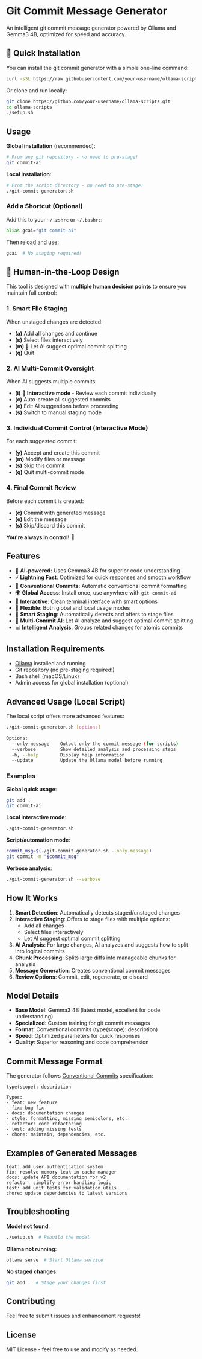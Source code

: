 # Git Commit Message Generator

An intelligent git commit message generator powered by Ollama and Gemma3 4B, optimized for speed and accuracy.

## 🚀 Quick Installation

You can install the git commit generator with a simple one-line command:

```bash
curl -sSL https://raw.githubusercontent.com/your-username/ollama-scripts/main/setup.sh | bash
```

Or clone and run locally:

```bash
git clone https://github.com/your-username/ollama-scripts.git
cd ollama-scripts
./setup.sh
```

## Usage

**Global installation** (recommended):
```bash
# From any git repository - no need to pre-stage!
git commit-ai
```

**Local installation**:
```bash
# From the script directory - no need to pre-stage!
./git-commit-generator.sh
```

### Add a Shortcut (Optional)

Add this to your `~/.zshrc` or `~/.bashrc`:
```bash
alias gcai="git commit-ai"
```

Then reload and use:
```bash
gcai  # No staging required!
```

## 👤 Human-in-the-Loop Design

This tool is designed with **multiple human decision points** to ensure you maintain full control:

### 1. **Smart File Staging**
When unstaged changes are detected:
- **(a)** Add all changes and continue
- **(s)** Select files interactively
- **(m)** 🤖 Let AI suggest optimal commit splitting  
- **(q)** Quit

### 2. **AI Multi-Commit Oversight**
When AI suggests multiple commits:
- **(i)** 👤 **Interactive mode** - Review each commit individually
- **(c)** Auto-create all suggested commits
- **(e)** Edit AI suggestions before proceeding
- **(s)** Switch to manual staging mode

### 3. **Individual Commit Control** (Interactive Mode)
For each suggested commit:
- **(y)** Accept and create this commit
- **(m)** Modify files or message  
- **(s)** Skip this commit
- **(q)** Quit multi-commit mode

### 4. **Final Commit Review**
Before each commit is created:
- **(c)** Commit with generated message
- **(e)** Edit the message
- **(s)** Skip/discard this commit

**You're always in control!** 🎯

## Features

- 🤖 **AI-powered**: Uses Gemma3 4B for superior code understanding
- ⚡ **Lightning Fast**: Optimized for quick responses and smooth workflow
- 📝 **Conventional Commits**: Automatic conventional commit formatting
- 🌍 **Global Access**: Install once, use anywhere with `git commit-ai`
- 🎨 **Interactive**: Clean terminal interface with smart options
- 🔧 **Flexible**: Both global and local usage modes
- 🧠 **Smart Staging**: Automatically detects and offers to stage files
- 🔀 **Multi-Commit AI**: Let AI analyze and suggest optimal commit splitting
- 📊 **Intelligent Analysis**: Groups related changes for atomic commits

## Installation Requirements

- [Ollama](https://ollama.ai) installed and running
- Git repository (no pre-staging required!)  
- Bash shell (macOS/Linux)
- Admin access for global installation (optional)

## Advanced Usage (Local Script)

The local script offers more advanced features:

```bash
./git-commit-generator.sh [options]

Options:
  --only-message    Output only the commit message (for scripts)
  --verbose         Show detailed analysis and processing steps
  -h, --help        Display help information
  --update          Update the Ollama model before running
```

### Examples

**Global quick usage**:
```bash
git add .
git commit-ai
```

**Local interactive mode**:
```bash
./git-commit-generator.sh
```

**Script/automation mode**:
```bash
commit_msg=$(./git-commit-generator.sh --only-message)
git commit -m "$commit_msg"
```

**Verbose analysis**:
```bash
./git-commit-generator.sh --verbose
```

## How It Works

1. **Smart Detection**: Automatically detects staged/unstaged changes
2. **Interactive Staging**: Offers to stage files with multiple options:
   - Add all changes
   - Select files interactively  
   - Let AI suggest optimal commit splitting
3. **AI Analysis**: For large changes, AI analyzes and suggests how to split into logical commits
4. **Chunk Processing**: Splits large diffs into manageable chunks for analysis
5. **Message Generation**: Creates conventional commit messages
6. **Review Options**: Commit, edit, regenerate, or discard

## Model Details

- **Base Model**: Gemma3 4B (latest model, excellent for code understanding)
- **Specialized**: Custom training for git commit messages
- **Format**: Conventional commits (type(scope): description)
- **Speed**: Optimized parameters for quick responses
- **Quality**: Superior reasoning and code comprehension

## Commit Message Format

The generator follows [Conventional Commits](https://www.conventionalcommits.org/) specification:

```
type(scope): description

Types:
- feat: new feature
- fix: bug fix
- docs: documentation changes
- style: formatting, missing semicolons, etc.
- refactor: code refactoring
- test: adding missing tests
- chore: maintain, dependencies, etc.
```

## Examples of Generated Messages

```
feat: add user authentication system
fix: resolve memory leak in cache manager
docs: update API documentation for v2
refactor: simplify error handling logic
test: add unit tests for validation utils
chore: update dependencies to latest versions
```

## Troubleshooting

**Model not found**:
```bash
./setup.sh  # Rebuild the model
```

**Ollama not running**:
```bash
ollama serve  # Start Ollama service
```

**No staged changes**:
```bash
git add .  # Stage your changes first
```

## Contributing

Feel free to submit issues and enhancement requests!

## License

MIT License - feel free to use and modify as needed.
